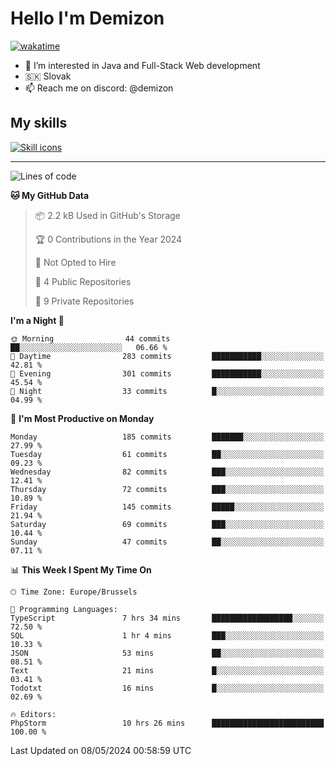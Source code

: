 # Hello I'm Demizon
[![wakatime](https://wakatime.com/badge/user/6ad1949f-d6d7-44f9-9eee-c35e54cc499b.svg)](https://wakatime.com/@6ad1949f-d6d7-44f9-9eee-c35e54cc499b)
- 👀 I’m interested in Java and Full-Stack Web development
- 🇸🇰 Slovak
- 📫 Reach me on discord: @demizon

## My skills
[![Skill icons](https://skillicons.dev/icons?i=java,js,ts,html,css,react,nextjs,tailwind,supabase,py,git,docker,linux,mysql,postgres,mongo&theme=dark)](https://github.com/Demizon3433)

---

<!--START_SECTION:waka-->
![Lines of code](https://img.shields.io/badge/From%20Hello%20World%20I%27ve%20Written-189.4%20thousand%20lines%20of%20code-blue)

**🐱 My GitHub Data** 

> 📦 2.2 kB Used in GitHub's Storage 
 > 
> 🏆 0 Contributions in the Year 2024
 > 
> 🚫 Not Opted to Hire
 > 
> 📜 4 Public Repositories 
 > 
> 🔑 9 Private Repositories 
 > 
**I'm a Night 🦉** 

```text
🌞 Morning                44 commits          ██░░░░░░░░░░░░░░░░░░░░░░░   06.66 % 
🌆 Daytime                283 commits         ███████████░░░░░░░░░░░░░░   42.81 % 
🌃 Evening                301 commits         ███████████░░░░░░░░░░░░░░   45.54 % 
🌙 Night                  33 commits          █░░░░░░░░░░░░░░░░░░░░░░░░   04.99 % 
```
📅 **I'm Most Productive on Monday** 

```text
Monday                   185 commits         ███████░░░░░░░░░░░░░░░░░░   27.99 % 
Tuesday                  61 commits          ██░░░░░░░░░░░░░░░░░░░░░░░   09.23 % 
Wednesday                82 commits          ███░░░░░░░░░░░░░░░░░░░░░░   12.41 % 
Thursday                 72 commits          ███░░░░░░░░░░░░░░░░░░░░░░   10.89 % 
Friday                   145 commits         █████░░░░░░░░░░░░░░░░░░░░   21.94 % 
Saturday                 69 commits          ███░░░░░░░░░░░░░░░░░░░░░░   10.44 % 
Sunday                   47 commits          ██░░░░░░░░░░░░░░░░░░░░░░░   07.11 % 
```


📊 **This Week I Spent My Time On** 

```text
🕑︎ Time Zone: Europe/Brussels

💬 Programming Languages: 
TypeScript               7 hrs 34 mins       ██████████████████░░░░░░░   72.50 % 
SQL                      1 hr 4 mins         ███░░░░░░░░░░░░░░░░░░░░░░   10.33 % 
JSON                     53 mins             ██░░░░░░░░░░░░░░░░░░░░░░░   08.51 % 
Text                     21 mins             █░░░░░░░░░░░░░░░░░░░░░░░░   03.41 % 
Todotxt                  16 mins             █░░░░░░░░░░░░░░░░░░░░░░░░   02.69 % 

🔥 Editors: 
PhpStorm                 10 hrs 26 mins      █████████████████████████   100.00 % 
```


 Last Updated on 08/05/2024 00:58:59 UTC
<!--END_SECTION:waka-->
